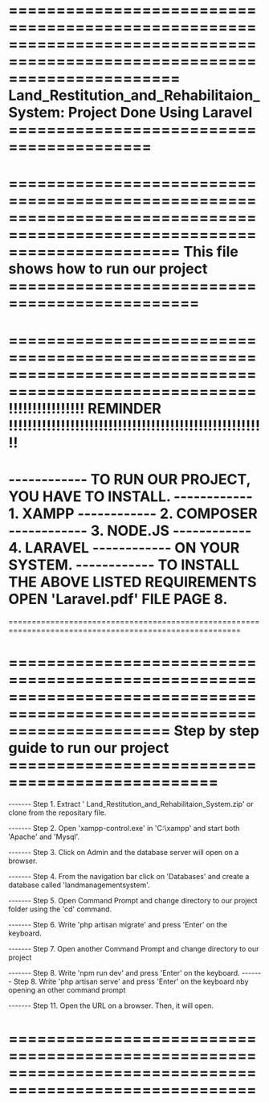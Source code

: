 ========================================================================================================
================== Land_Restitution_and_Rehabilitaion_System: Project Done Using Laravel =========================================
========================================================================================================

========================================================================================================
================== This file shows how to run our project ==============================================
========================================================================================================

========================================================================================================
!!!!!!!!!!!!!!!! REMINDER !!!!!!!!!!!!!!!!!!!!!!!!!!!!!!!!!!!!!!!!!!!!!!!!!!!!!!!
========================================================================================================
------------ TO RUN OUR PROJECT, YOU HAVE TO INSTALL.
------------ 1. XAMPP
------------ 2. COMPOSER
------------ 3. NODE.JS
------------ 4. LARAVEL
------------ ON YOUR SYSTEM.
------------ TO INSTALL THE ABOVE LISTED REQUIREMENTS OPEN 'Laravel.pdf' FILE PAGE 8.
========================================================================================================
========================================================================================================

========================================================================================================
================= Step by step guide to run our project ================================================
========================================================================================================

------- Step 1. Extract ' Land_Restitution_and_Rehabilitaion_System.zip' or clone from the repositary file.

------- Step 2. Open 'xampp-control.exe' in 'C:\xampp' and start both 'Apache' and 'Mysql'.

------- Step 3. Click on Admin and the database server will open on a browser.

------- Step 4. From the navigation bar click on 'Databases' and create a database called 'landmanagementsystem'.

------- Step 5. Open Command Prompt and change directory to our project folder using
the 'cd' command.

------- Step 6. Write 'php artisan migrate' and press 'Enter' on the keyboard.

------- Step 7. Open another Command Prompt and change directory to our project

------- Step 8. Write 'npm run dev' and press 'Enter' on the keyboard.
------- Step 8. Write 'php artisan serve' and press 'Enter' on the keyboard nby opening an other command prompt

------- Step 11. Open the URL on a browser. Then, it will open.

# ========================================================================================================
